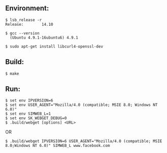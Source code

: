 Environment:
------------

    $ lsb_release -r
    Release:        14.10

    $ gcc --version
      (Ubuntu 4.9.1-16ubuntu6) 4.9.1

    $ sudo apt-get install libcurl4-openssl-dev

Build:
------

    $ make

Run:
----
    $ set env IPVERSION=6
    $ set env USER_AGENT="Mozilla/4.0 (compatible; MSIE 8.0; Windows NT 6.0)"
    $ set env SIMWEB_L=1
    $ set env SK_WEBGET_DEBUG=0
    $ .build/webget [options] <URL>

OR

    $ .build/webget IPVERSION=6 USER_AGENT="Mozilla/4.0 (compatible; MSIE 8.0;Windows NT 6.0)" SIMWEB_L www.facebook.com
